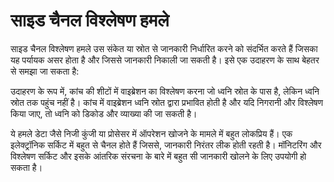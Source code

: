 # साइड चैनल विश्लेषण हमले

साइड चैनल विश्लेषण हमले उस संकेत या स्रोत से जानकारी निर्धारित करने को संदर्भित करते हैं जिसका यह पर्यायक असर होता है और जिससे जानकारी निकाली जा सकती है। इसे एक उदाहरण के साथ बेहतर से समझा जा सकता है:

उदाहरण के रूप में, कांच की शीटों में वाइब्रेशन का विश्लेषण करना जो ध्वनि स्रोत के पास है, लेकिन ध्वनि स्रोत तक पहुंच नहीं है। कांच में वाइब्रेशन ध्वनि स्रोत द्वारा प्रभावित होती है और यदि निगरानी और विश्लेषण किया जाए, तो ध्वनि को डिकोड और व्याख्या की जा सकती है।

ये हमले डेटा जैसे निजी कुंजी या प्रोसेसर में ऑपरेशन खोजने के मामले में बहुत लोकप्रिय हैं। एक इलेक्ट्रॉनिक सर्किट में बहुत से चैनल होते हैं जिससे, जानकारी निरंतर लीक होती रहती है। मॉनिटरिंग और विश्लेषण सर्किट और इसके आंतरिक संरचना के बारे में बहुत सी जानकारी खोलने के लिए उपयोगी हो सकता है।
